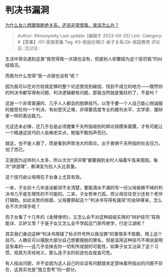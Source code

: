 # 判决书漏洞
[为什么女儿想跟我断绝关系，还说非常恨我，我该怎么办？](https://www.zhihu.com/question/589763968/answer/2999942518)

> Author: #Anonymity
> Last update: [编辑于 2023-04-25]
> Link:
> Category: #【答集】/01-家族答集
> Tag: #3-家庭伦理/2-亲子关系/2b-家庭教育
> 评论区:
> 泛讨论:

生活中常会遇到这类“我觉得我一点错也没有，但是别人却要因为这个惩罚我”的纠结情况。

而我为什么觉得“我一点错也没有”呢？

因为我可以在对方给我定罪的整个论述里找到破绽、找到不成立的地方——既然你的判决书都写得有问题、判决逻辑都有问题，那我当然就是冤枉的了，不是吗？

这是一个非常普遍的、几乎人人都会的脱罪技巧，以至于要一个人自己能心悦诚服的接受任何一个判决，有如登天之难，非得要高度专业的裁判水平、文学家、雄辩家一样的表达能力。

光这还未必够，还几乎总是必须邀集千夫所指级别的舆论规模来震慑，才有可能让一个精通这技巧的人些微老实点，勉强不敢则声而已。

就这，也不是人服了，而是看到声势浩大的舆论，出于畏惧千夫所指的社会压力，怕了而已。

正是因为这样的人太多，所以次次“评评理”都要搞到全村人端着午饭来围观。每次“讲道理”，都演变为拉人头比音量。

这个技巧由父母用在子女身上尤其有效。

一来，子女前十几年连话都讲不太清楚，要能滴水不漏的写一份父母抵赖不掉的判决书几乎是生理性的不可能的。二来，子女势单力孤，而父母往往至少还有个老伴打辅助。如此劣势的局面，父母要祭起这个“判决书写得有漏洞”的金钟罩来，怎么会不次次得手呢？

而子女看了十几年的《金牌律师》，又怎么会不对这种超级实用的“辩护技巧”耳熟能详、又妒又羡？于是子女又怎么会不学起这门家传绝学，行走江湖呢？

其实我们身边这种“判决书用错了标点符号所以我没罪”的事情多不胜数。用上这个技巧，人确实可以摆脱大部分自己想要摆脱的罪名，但是滥用这种技巧不用说是明显有毒的——这几乎会抹去你一切有所成就的可能性，如果子女又沾染了这个习惯，视其为天经地义，那么连子女的前途也会岌岌可危。

有人指出问题，并不会因为这人自己的论证有问题就肯定意味着所指出的问题不存在，这其实也是“独立思考”的一部分。
